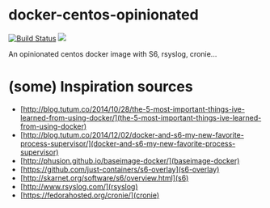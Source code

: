 # docker-centos-opinionated

[![Build Status](https://travis-ci.org/thefab/docker-centos-opinionated.svg?branch=master)](https://travis-ci.org/thefab/docker-centos-opinionated)
[![](https://badge.imagelayers.io/thefab/centos-opinionated:latest.svg)](https://imagelayers.io/?images=thefab/centos-opinionated:centos6 'badge from imagelayers.io')

An opinionated centos docker image with S6, rsyslog, cronie...

# (some) Inspiration sources

- [http://blog.tutum.co/2014/10/28/the-5-most-important-things-ive-learned-from-using-docker/](the-5-most-important-things-ive-learned-from-using-docker)
- [http://blog.tutum.co/2014/12/02/docker-and-s6-my-new-favorite-process-supervisor/](docker-and-s6-my-new-favorite-process-supervisor)
- [http://phusion.github.io/baseimage-docker/](baseimage-docker)
- [https://github.com/just-containers/s6-overlay](s6-overlay)
- [http://skarnet.org/software/s6/overview.html](s6)
- [http://www.rsyslog.com/](rsyslog)
- [https://fedorahosted.org/cronie/](cronie)
